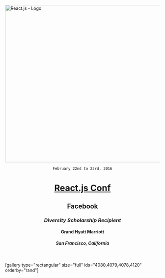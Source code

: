 <img class="aligncenter size-full wp-image-3949" src="https://fvcproductions.files.wordpress.com/2015/11/react-js.png" alt="React.js - Logo" width="512" height="512" />

<div style="text-align:center;">

<code>February 22nd to 23rd, 2016</code>
<h1><a title="React.js Conf" href="http://conf.reactjs.com/" target="_blank">React.js Conf</a></h1>
<h2>Facebook</h2>
<h3><i>Diversity Scholarship Recipient</i></h3>
<h4>Grand Hyatt Marriott</h4>
<h5>San Francisco, California</h5>

</div>

&nbsp;

[gallery type="rectangular" size="full" ids="4080,4079,4078,4120" orderby="rand"]
